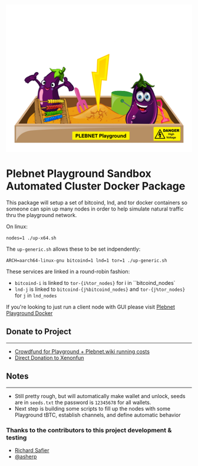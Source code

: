 ![create lnd wallet image](/images/PlebnetPlayground.png)
# Plebnet Playground Sandbox Automated Cluster Docker Package
This package will setup a set of bitcoind, lnd, and tor docker containers so someone can spin up many nodes in order to help simulate natural traffic thru the playground network. 


On linux:
```console
nodes=1 ./up-x64.sh
```

The `up-generic.sh` allows these to be set indpendently:

```console
ARCH=aarch64-linux-gnu bitcoind=1 lnd=1 tor=1 ./up-generic.sh
```

These services are linked in a round-robin fashion:

* `bitcoind-i` is linked to `tor-{i%tor_nodes}` for i in ``bitcoind_nodes`
* `lnd-j` is linked to `bitcoind-{j%bitcoind_nodes}` and `tor-{j%tor_nodes}` for `j` in `lnd_nodes`

If you're looking to just run a client node with GUI please visit [Plebnet Playground Docker](https://github.com/PLEBNET-PLAYGROUND/plebnet-playground-docker)
## Donate to Project
***
- [Crowdfund for Playground + Plebnet.wiki running costs](https://btcpay.xenon.fun/apps/477A5RjNYiRcHWZUm4di4V6DFLnx/crowdfund)
- [Direct Donation to Xenonfun](https://btcpay.xenon.fun/apps/41Cvr8bo3LgG42kmNyyDccvMzK2U/crowdfund)
## Notes
***
- Still pretty rough, but will automatically make wallet and unlock, seeds are in ```seeds.txt``` the password is ```12345678``` for all wallets.
- Next step is building some scripts to fill up the nodes with some Playground tBTC, establish channels, and define automatic behavior  
### Thanks to the contributors to this project development & testing
- [Richard Safier](https://github.com/rsafier)
- [@asherp](https://github.com/asherp) 
